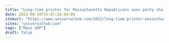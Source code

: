 ```yaml
---
title: "Long-time printer for Massachusetts Republicans sues party chairman for defamation"
date: 2022-08-10T15:07:26-04:00
itemurl: "https://www.universalhub.com/2022/long-time-printer-massachusetts-republicans-sues"
sites: "universalhub.com"
tags: ["Mass GOP"]
draft: false
---
```


